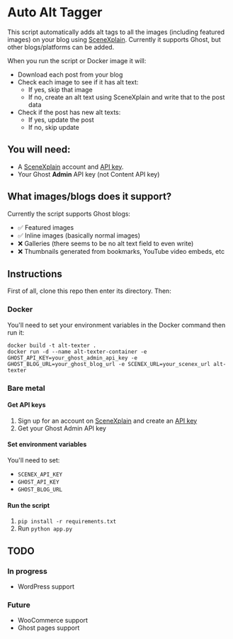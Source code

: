 # Auto Alt Tagger

This script automatically adds alt tags to all the images (including featured images) on your blog using [SceneXplain](https://scenex.jina.ai). Currently it supports Ghost, but other blogs/platforms can be added.

When you run the script or Docker image it will:

- Download each post from your blog
- Check each image to see if it has alt text:
    - If yes, skip that image
    - If no, create an alt text using SceneXplain and write that to the post data
- Check if the post has new alt texts:
    * If yes, update the post
    * If no, skip update

## You will need:

- A [SceneXplain](https://scenex.jina.ai) account and [API key](https://scenex.jina.ai/api).
- Your Ghost **Admin** API key (not Content API key)

## What images/blogs does it support?

Currently the script supports Ghost blogs:

- ✅ Featured images
- ✅ Inline images (basically normal images)
- ❌ Galleries (there seems to be no alt text field to even write)
- ❌ Thumbnails generated from bookmarks, YouTube video embeds, etc

## Instructions

First of all, clone this repo then enter its directory. Then:

### Docker

You'll need to set your environment variables in the Docker command then run it:

```
docker build -t alt-texter .
docker run -d --name alt-texter-container -e GHOST_API_KEY=your_ghost_admin_api_key -e GHOST_BLOG_URL=your_ghost_blog_url -e SCENEX_URL=your_scenex_url alt-texter
```

### Bare metal

#### Get API keys

1. Sign up for an account on [SceneXplain](https://scenex.jina.ai) and create an [API key](https://scenex.jina.ai/api)
2. Get your Ghost Admin API key

#### Set environment variables

You'll need to set:
- `SCENEX_API_KEY`
- `GHOST_API_KEY`
- `GHOST_BLOG_URL`

#### Run the script

1. `pip install -r requirements.txt`
2. Run `python app.py`

## TODO

### In progress

- WordPress support

### Future

- WooCommerce support
- Ghost pages support
